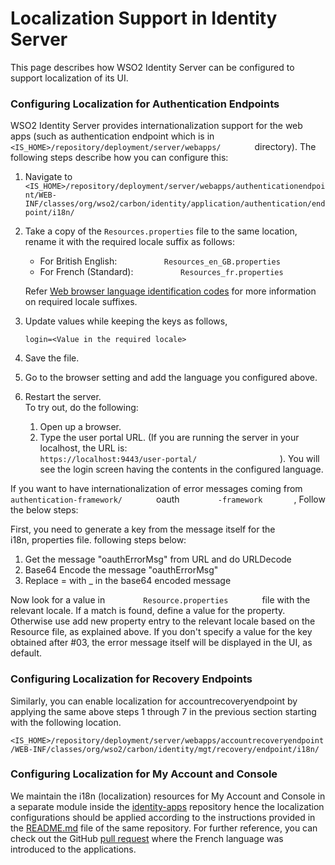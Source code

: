 # Localization Support in Identity Server

This page describes how WSO2 Identity Server can be configured to
support localization of its UI.

### Configuring Localization for Authentication Endpoints

WSO2 Identity Server provides internationalization support for the web
apps (such as authentication endpoint which is in
`         <IS_HOME>/repository/deployment/server/webapps/        `
directory). The following steps describe how you can configure this:

1.  Navigate to
    `          <IS_HOME>/repository/deployment/server/webapps/authenticationendpoint/WEB-INF/classes/org/wso2/carbon/identity/application/authentication/endpoint/i18n/         `
2.  Take a copy of the `Resources.properties` file to the same location,
    rename it with the required locale suffix as follows:
    - For British English:
    `           Resources_en_GB.properties          `  
    - For French (Standard):
    `           Resources_fr.properties          `

    Refer [Web browser language identification
    codes](https://www.metamodpro.com/browser-language-codes) for more
    information on required locale suffixes.

3.  Update values while keeping the keys as follows,  
     ```
     login=<Value in the required locale> 
     ``` 

4.  Save the file.

5.  Go to the browser setting and add the language you configured above.

6.  Restart the server.  
    To try out, do the following:
    1.  Open up a browser.
    2.  Type the user portal URL. (If you are running the server in your
        localhost, the URL is:
        `                     https://localhost:9443/user-portal/                   `
        ). You will see the login screen having the contents in the
        configured language.

If you want to have internationalization of error messages coming from
`         authentication-framework/        ` oauth
`         -framework        `, Follow the below steps:

First, you need to generate a key from the message itself for the
i18n, properties file. following steps below:

1.  Get the message "oauthErrorMsg" from URL and do URLDecode
2.  Base64 Encode the message "oauthErrorMsg"
3.  Replace = with \_ in the base64 encoded message

Now look for a value in `         Resource.properties        ` file with
the relevant locale. If a match is found, define a value for the
property. Otherwise use add new property entry to the relevant locale
based on the Resource file, as explained above. If you don't specify a
value for the key obtained after \#03, the error message itself will be
displayed in the UI, as default.

### Configuring Localization for Recovery Endpoints 

Similarly, you can enable localization for accountrecoveryendpoint by
applying the same above steps 1 through 7 in the previous section
starting with the following location.

`<IS_HOME>/repository/deployment/server/webapps/accountrecoveryendpoint/WEB-INF/classes/org/wso2/carbon/identity/mgt/recovery/endpoint/i18n/`

### Configuring Localization for My Account and Console

We maintain the i18n (localization) resources for My Account and Console in a separate module inside the 
[identity-apps](https://github.com/wso2/identity-apps/tree/v1.0.558) repository hence the localization configurations 
should be applied according to the instructions provided in the 
[README.md](https://github.com/wso2/identity-apps/blob/v1.0.558/modules/i18n/README.md) file of the same repository. 
For further reference, you can check out the GitHub [pull request](https://github.com/wso2/identity-apps/pull/1225) 
where the French language was introduced to the applications.

